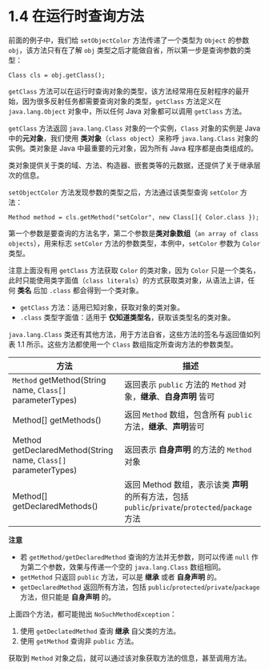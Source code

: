 # 1.4 在运行时查询方法

前面的例子中，我们给 `setObjectColor` 方法传递了一个类型为 `Object` 的参数 `obj`，该方法只有在了解 `obj` 类型之后才能做自省，所以第一步是查询参数的类型：

```
Class cls = obj.getClass();
```

`getClass` 方法可以在运行时查询对象的类型，该方法经常用在反射程序的最开始，因为很多反射任务都需要查询对象的类型，`getClass` 方法定义在 `java.lang.Object` 对象中，所以任何 Java 对象都可以调用 `getClass` 方法。

`getClass` 方法返回 `java.lang.Class` 对象的一个实例，`Class` 对象的实例是 Java 中的**元对象**，我们使用 **类对象**（`class object`）来称呼 `java.lang.Class` 对象的实例。类对象是 Java 中最重要的元对象，因为所有 Java 程序都是由类组成的。

类对象提供关于类的域、方法、构造器、嵌套类等的元数据，还提供了关于继承层次的信息。

`setObjectColor` 方法发现参数的类型之后，方法通过该类型查询 `setColor` 方法：

```
Method method = cls.getMethod("setColor", new Class[]{ Color.class });
```

第一个参数是要查询的方法名字，第二个参数是**类对象数组**（`an array of class objects`），用来标志 `setColor` 方法的参数类型，本例中，`setColor` 参数为 `Color` 类型。

注意上面没有用 `getClass` 方法获取 `Color` 的类对象，因为 `Color` 只是一个类名，此时只能使用类字面值（`class literals`）的方式获取类对象，从语法上讲，任何 **类名** 后加 `.class` 都会得到一个类对象。

* `getClass` 方法：适用已知对象，获取对象的类对象。
* `.class` 类型字面值：适用于 **仅知道类型名**，获取该类型名的类对象。

`java.lang.Class` 类还有其他方法，用于方法自省，这些方法的签名与返回值如列表 1.1 所示。这些方法都使用一个 `Class` 数组指定所查询方法的参数类型。

| 		方法 		| 		描述		 |
|		 	---		  |		  --- 	 |
| `Method` getMethod(String name, `Class[]` parameterTypes) | 返回表示 `public` 方法的 `Method` 对象，**继承**、**自身声明** 皆可|
| Method[] getMethods() | 返回 `Method` 数组，包含所有 `public` 方法，**继承**、**声明**皆可 |
| Method getDeclaredMethod(String name, `Class[]` parameterTypes) | 返回表示 **自身声明** 的方法的 `Method` 对象 | 
| Method[] getDeclaredMethods() | 返回 Method 数组，表示该类 **声明** 的所有方法，包括 `public`/`private`/`protected`/`package` 方法 |

**注意**

* 若 `getMethod/getDeclaredMethod` 查询的方法并无参数，则可以传递 `null` 作为第二个参数，效果与传递一个空的 `java.lang.Class` 数组相同。
* `getMethod` 只返回 `public` 方法，可以是 **继承** 或者 **自身声明** 的。
* `getDeclaredMethod` 返回所有方法，包括 `public`/`protected`/`private`/`package` 方法，但只能是 **自身声明** 的。

上面四个方法，都可能抛出 `NoSuchMethodException`：

1. 使用 `getDeclatedMethod` 查询 **继承** 自父类的方法。
2. 使用 `getMethod` 查询非 `public` 方法。

获取到 `Method` 对象之后，就可以通过该对象获取方法的信息，甚至调用方法。

